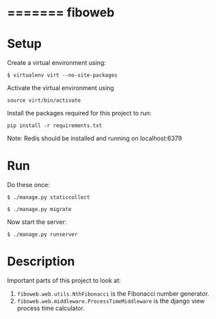 =======
fiboweb
=======

Setup
=====

Create a virtual environment using:

```
$ virtualenv virt --no-site-packages
```

Activate the virtual environment using
```
source virt/bin/activate
```

Install the packages required for this project to run:

```
pip install -r requirements.txt
```

Note: Redis should be installed and running on localhost:6379

Run
===

Do these once:

```
$ ./manage.py staticcollect
```

```
$ ./manage.py migrate
```

Now start the server:
```
$ ./manage.py runserver
```

Description
===========

Important parts of this project to look at:

1. `fiboweb.web.utils.NthFibonacci` is the Fibonacci number generator.
2. `fiboweb.web.middleware.ProcessTimeMiddleware` is the django view process time calculator.
